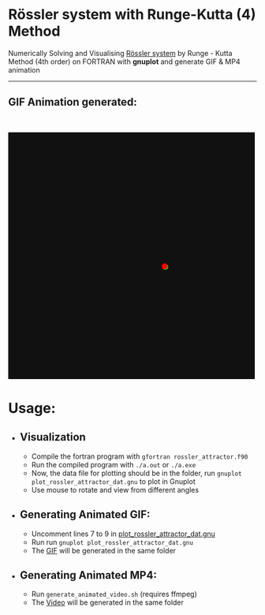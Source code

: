 # **Rössler system with Runge-Kutta (4) Method**

Numerically Solving and Visualising [Rössler system](https://en.wikipedia.org/wiki/Rössler_attractor) by Runge - Kutta Method (4th order) on FORTRAN with **gnuplot** and generate GIF & MP4 animation



***

## GIF Animation generated:
<br>

![Animation GIF](rossler_attractor.gif)

# Usage:
* ## Visualization
  * Compile the fortran program with 
  ```gfortran rossler_attractor.f90```
  * Run the compiled program with `./a.out` or `./a.exe`
  * Now, the data file for plotting should be in the folder, run `gnuplot plot_rossler_attractor_dat.gnu` to plot in Gnuplot
  * Use mouse to rotate and view from different angles


* ## Generating Animated GIF:

  * Uncomment lines 7 to 9 in [plot_rossler_attractor_dat.gnu](plot_rossler_attractor_dat.gnu)
  * Run run `gnuplot plot_rossler_attractor_dat.gnu`
  * The [GIF](rossler_attractor.gif) will be generated in the same folder


* ## Generating Animated MP4:
  * Run ```generate_animated_video.sh``` (requires ffmpeg)
  * The [Video](rossler_attractor.mp4) will be generated in the same folder

